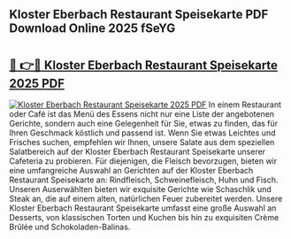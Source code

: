 ## Kloster Eberbach Restaurant Speisekarte PDF Download Online 2025 fSeYG

# <h2><a href="http://gc7gbo4.nevu.top/?p=Kloster+Eberbach+Restaurant+Speisekarte">🔗 👉🔴 Kloster Eberbach Restaurant Speisekarte 2025 PDF</a></h2>

[![Kloster Eberbach Restaurant Speisekarte 2025 PDF](https://i.imgur.com/dBaPXMq.png)](http://gc7gbo4.nevu.top/?p=Kloster+Eberbach+Restaurant+Speisekarte)
In einem Restaurant oder Café ist das Menü des Essens nicht nur eine Liste der angebotenen Gerichte, sondern auch eine Gelegenheit für Sie, etwas zu finden, das für Ihren Geschmack köstlich und passend ist. Wenn Sie etwas Leichtes und Frisches suchen, empfehlen wir Ihnen, unsere Salate aus dem speziellen Salatbereich auf der Kloster Eberbach Restaurant Speisekarte unserer Cafeteria zu probieren. Für diejenigen, die Fleisch bevorzugen, bieten wir eine umfangreiche Auswahl an Gerichten auf der Kloster Eberbach Restaurant Speisekarte an: Rindfleisch, Schweinefleisch, Huhn und Fisch. Unseren Auserwählten bieten wir exquisite Gerichte wie Schaschlik und Steak an, die auf einem alten, natürlichen Feuer zubereitet werden. Unsere Kloster Eberbach Restaurant Speisekarte umfasst eine große Auswahl an Desserts, von klassischen Torten und Kuchen bis hin zu exquisiten Crème Brûlée und Schokoladen-Balinas.
